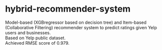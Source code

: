 # hybrid-recommender-system

Model-based (XGBregressor based on decision tree) and Item-based (Collaborative Filtering) recommender system to predict ratings given Yelp users and businesses. </br>
Based on Yelp public dataset. </br>
Achieved RMSE score of 0.979. 
